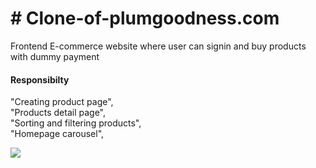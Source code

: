 <h1># Clone-of-plumgoodness.com</h1>
<p>Frontend E-commerce website where user can signin and buy products with dummy payment</p>
<h4>Responsibilty</h4>
<p> "Creating product page",
        <br>
        "Products detail page",
        <br>
        "Sorting and filtering products",
        <br>
        "Homepage carousel",</p>
<div><img src="https://user-images.githubusercontent.com/93373467/153695435-93f695f4-c0e6-492d-95e3-7c8ff044310c.png"></img></div>

